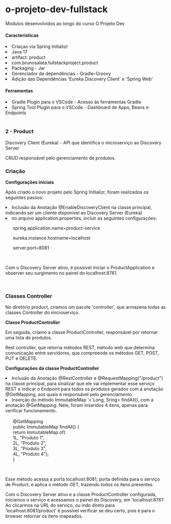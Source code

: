 # o-projeto-dev-fullstack

Modulos desenvolvidos ao longo do curso O Projeto Dev

#### Características
<li>Criaçao via Spring Initializr</li>
<li>Java 17</li>
<li>artifact: product</li>
<li>com.brunosalata.fullstackproject.product</li>
<li>Packaging - Jar</li>
<li>Gerenciador de dependências - Gradle-Groovy</li>
<li>Adição das Dependências 'Eureka Discovery Client' e 'Spring Web'</li>

#### Ferramentas
<li>Gradle Plugin para o VSCode - Acesso às ferramentas Gradle</li>
<li>Spring Tool Plugin para o VSCode - Dashboard de Apps, Beans e Endpoints</li>

</br>

### 2 - Product
<p>Discovery Client (Eureka) - API que identifica o microserviço ao Discovery Server</p>
<p>CRUD responsável pelo gerenciamento de produtos.</p>

### Criação

<p><b>Configurações iniciais</b></p>
<p>Após criado o novo projeto pelo Spring Initializr, foram realizados os seguintes passos:
<li>Inclusão da Anotação @EnableDiscoveryClient na classe principal, indicando ser um cliente disponível ao Discovery Server (Eureka)</li>
<li>no arquivo application.properties, incluir as seguintes configurações:</li>
<p>
<ol>spring.application.name=product-service</ol>
<ol>eureka.instance.hostname=localhost</ol>
<ol>server.port=8081</ol>
</p>
</p>

<br>

<p>
Com o Discovery Server ativo, é possível iniciar o ProductApplication e observer seu surgimento no painel do localhost:8761.
</p>
<br>

### Classes Controller

<p>
No diretório product, criamos um pacote 'controller', que armazena todas as classes Controller do microserviço.</P>

<p><b>Classe ProductController</b></p>
<p>Em seguida, criamo a classe ProductController, responsável por retornar uma lista de produtos.
</p>

<p>
Rest controller, que retorna métodos REST, método web que determina comunicação entre servidores, que compreende os métodos GET, POST, PUT e DELETE.
</p>

<p><b>Configurações da classe ProductController</b></p>
<p>
<li>Inclusão da Anotação @RestController e @RequestMapping("/product") na classe principal, para sinalizar que ele vai implementar esse serviço REST e indicar o Endpoint para todos os produtos gerados com a anotação @GetMapping, aos quais é responsável pelo gerenciamento.</li>
<li>Inserção do método ImmutableMap '<'Long, Sring> findAll(), com a anotação @GetMapping. Nele, foram inseridos 4 itens, apenas para verificar funcionamento.<br><br>
<ol>    @GetMapping<br>
    public ImmutableMap<Long, String> findAll() {<br>
        return ImmutableMap.of(<br>
                1L, "Produto 1",<br>
                2L, "Produto 2",<br>
                3L, "Produto 3",<br>
                4L, "Produto 4");<br>
    }</ol><br>
</li>
</P>

<p>Esse método acessa a porta localhost:8081, porta definida para o serviço de Product, e aplica o método GET, trazendo todos os itens presentes.</P>
<p>Com o Discovery Server ativo e a classe ProductController configurada, iniciamos o serviço e acessamos o painel do Discovery, em 'localhost:8761'. Ao clicarmos na URL do serviço, ou indo direto para 'localhost:8081/product' é possível verificar se deu certo, pois é para o browser retornar os itens mapeados.</P>
<br>
